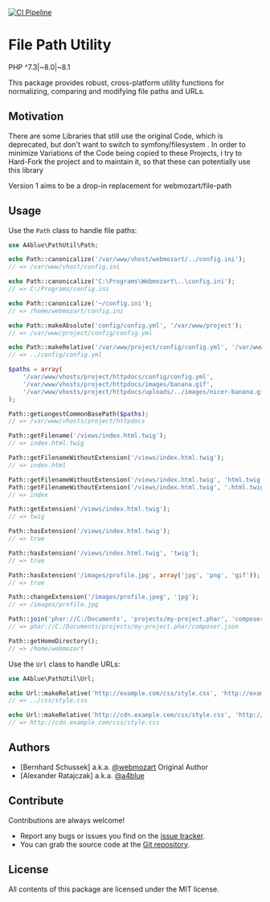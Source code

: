 [![CI Pipeline](https://github.com/a4blue/path-util/actions/workflows/ci-pipeline.yml/badge.svg)](https://github.com/a4blue/path-util/actions/workflows/ci-pipeline.yml)

File Path Utility
=================

PHP ^7.3|~8.0|~8.1

This package provides robust, cross-platform utility functions for normalizing,
comparing and modifying file paths and URLs.

Motivation
-------

There are some Libraries that still use the original Code, which is deprecated, but don't want to switch to symfony/filesystem .
In order to minimize Variations of the Code being copied to these Projects, i try to Hard-Fork the project and to maintain it,
so that these can potentially use this library

Version 1 aims to be a drop-in replacement for webmozart/file-path

Usage
-----

Use the `Path` class to handle file paths:

```php
use A4blue\PathUtil\Path;

echo Path::canonicalize('/var/www/vhost/webmozart/../config.ini');
// => /var/www/vhost/config.ini

echo Path::canonicalize('C:\Programs\Webmozart\..\config.ini');
// => C:/Programs/config.ini

echo Path::canonicalize('~/config.ini');
// => /home/webmozart/config.ini

echo Path::makeAbsolute('config/config.yml', '/var/www/project');
// => /var/www/project/config/config.yml

echo Path::makeRelative('/var/www/project/config/config.yml', '/var/www/project/uploads');
// => ../config/config.yml

$paths = array(
    '/var/www/vhosts/project/httpdocs/config/config.yml',
    '/var/www/vhosts/project/httpdocs/images/banana.gif',
    '/var/www/vhosts/project/httpdocs/uploads/../images/nicer-banana.gif',
);

Path::getLongestCommonBasePath($paths);
// => /var/www/vhosts/project/httpdocs

Path::getFilename('/views/index.html.twig');
// => index.html.twig

Path::getFilenameWithoutExtension('/views/index.html.twig');
// => index.html

Path::getFilenameWithoutExtension('/views/index.html.twig', 'html.twig');
Path::getFilenameWithoutExtension('/views/index.html.twig', '.html.twig');
// => index

Path::getExtension('/views/index.html.twig');
// => twig

Path::hasExtension('/views/index.html.twig');
// => true

Path::hasExtension('/views/index.html.twig', 'twig');
// => true

Path::hasExtension('/images/profile.jpg', array('jpg', 'png', 'gif'));
// => true

Path::changeExtension('/images/profile.jpeg', 'jpg');
// => /images/profile.jpg

Path::join('phar://C:/Documents', 'projects/my-project.phar', 'composer.json');
// => phar://C:/Documents/projects/my-project.phar/composer.json

Path::getHomeDirectory();
// => /home/webmozart
```

Use the `Url` class to handle URLs:

```php
use A4blue\PathUtil\Url;

echo Url::makeRelative('http://example.com/css/style.css', 'http://example.com/puli');
// => ../css/style.css

echo Url::makeRelative('http://cdn.example.com/css/style.css', 'http://example.com/puli');
// => http://cdn.example.com/css/style.css
```

Authors
-------

* [Bernhard Schussek] a.k.a. [@webmozart](https://github.com/webmozarts) Original Author
* [Alexander Ratajczak] a.k.a. [@a4blue](https://github.com/a4blue)

Contribute
----------

Contributions are always welcome!

* Report any bugs or issues you find on the [issue tracker](https://github.com/a4blue/path-util/issues).
* You can grab the source code at the [Git repository](https://github.com/a4blue/path-util).

License
-------

All contents of this package are licensed under the MIT license.